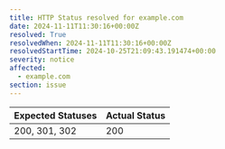 ```yaml
---
title: HTTP Status resolved for example.com
date: 2024-11-11T11:30:16+00:00Z
resolved: True
resolvedWhen: 2024-11-11T11:30:16+00:00Z
resolvedStartTime: 2024-10-25T21:09:43.191474+00:00
severity: notice
affected:
  - example.com
section: issue
---
```


| Expected Statuses | Actual Status  |
|-------------------|----------------|
| 200, 301, 302 | 200 |
